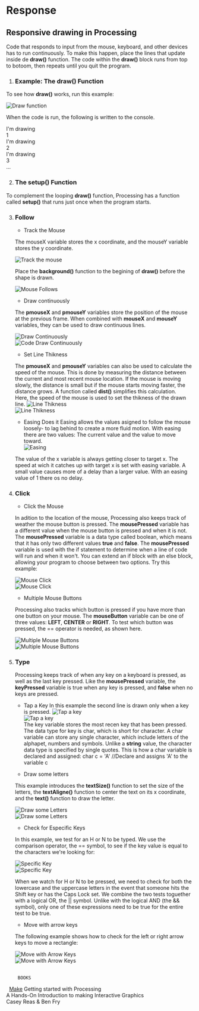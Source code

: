 # Response

## Responsive drawing in Processing 

Code that responds to input from the mouse, keyboard, and other devices has to run continuously. To make this happen, place the lines that update inside de **draw()** function. The code within the **draw()** block runs from top to botoom, then repeats until you quit the program. 

1. ### Example: The draw() Function

To see how **draw()** works, run this example:

![Draw function](images/drawfunction.png)

When the code is run, the following is written to the console.

I'm drawing<br>
1<br>
I'm drawing<br>
2<br>
I'm drawing<br>
3<br>
...<br>

2. ### The setup() Function

To complement the looping **draw()** function, Processing has a function called **setup()** that runs just once when the program starts.

3. ### Follow
    * Track the Mouse<br>
    
    The mouseX variable stores the x coordinate, and the mouseY variable stores the y coordinate. <br>
    
    ![Track the mouse](images/trackmouse.png) <br>
    
    Place the **background()** function to the begining of **draw()** before the shape is drawn. 

    ![Mouse Follows](images/mousefollows.png) <br>
    
    * Draw continuously<br>
    
    The **pmouseX** and **pmouseY** variables store the position of the mouse at the previous frame. When combined with **mouseX** and **mouseY** variables, they can be used to draw continuous lines.
    
     ![Draw Continuously](images/continuously.png) <br>
     ![Code Draw Continuously](images/codecontinuously.png) <br>
    * Set Line Thikness<br>
    
    The **pmouseX** and **pmouseY** variables can also be used to calculate the speed of the mouse. This is done by measuring the distance between the current and most recent mouse location. If the mouse is moving slowly, the distance is small but if the mouse starts moving faster, the distance grows. A function called **dist()** simplifies this calculation.<br>
    Here, the speed of the mouse is used to set the thikness of the drawn line.
     ![Line Thikness](images/dist.png) <br>
     ![Line Thikness](images/distcode.png) <br>
    
    * Easing Does it
    Easing allows the values asigned to follow the mouse loosely- to lag behind to create a more fluid motion. With easing there are two values: The current value and the value to move toward.  
     ![Easing](images/easing.png) <br>
     
     The value of the x variable is always getting closer to target x. The speed at wich it catches up with target x is set with easing variable. A small value causes more of a delay than a larger value. With an easing value of 1 there os no delay.
     
     
4. ### Click 

    * Click the Mouse
    
    In adition to the location of the mouse, Processing also keeps track of weather the mouse button is pressed. The 
    **mousePressed** variable has a different value when the mouse button is pressed and when it is not. The **mousePressed** variable is a data type called boolean, which means that it has only two different values **true** and **false**. The **mousePressed** variable is used with the if statement to determine when a line of code will run and when it won't. You can extend an if block with an else block, allowing your program to choose between two options. Try this example:
    
    ![Mouse Click](images/mouseclick.png) <br>
    ![Mouse Click](images/mouseclick1.png) <br>
    
    * Multiple Mouse Buttons
    
    Processing also tracks which button is pressed if you have more than one button on your mouse. The **mouseButton** variable can be one of three values: **LEFT**, **CENTER** or **RIGHT**. To test which button was pressed, the == operator is needed, as shown here.
    
    ![Multiple Mouse Buttons](images/mouseButtons1.png) <br>
    ![Multiple Mouse Buttons](images/mouseButtons.png) <br>

5. ### Type

    Processing keeps track of when any key on a keyboard is pressed, as well as the last key pressed. Like the **mousePressed** variable, the **keyPressed** variable is true when any key is pressed, and **false** when no keys are pressed.
    
    * Tap a Key
    In this example the second line is drawn only when a key is pressed.
    ![Tap a key](images/key1.png) <br>
    ![Tap a key](images/key.png) <br>
    The key variable stores the most recen key that has been pressed. The data type for key is char, which is short for character. A char variable can store any single character, which include letters of the alphapet, numbers and symbols. Unlike a **string** value, the character data type is specified by single quotes. This is how a char variable is declared and assigned:
    char c = 'A' //Declare and assigns 'A' to the variable c
    
    * Draw some letters
    
    This example introduces the **textSize()** function to set the size of the letters, the **textAligne()** function to center the text on its x coordinate, and the **text()** function to draw the letter. 
    
    ![Draw some Letters](images/letters1.png) <br>
    ![Draw some Letters](images/letters.png) <br>
    
    * Check for Especific Keys 
    
    In this example, we test for an H or N to be typed. We use the comparison operator, the == symbol, to see if the key value is equal to the characters we're looking for:
    
    ![Specific Key](images/specifickey1.png) <br>
    ![Specific Key](images/specifickey.png) <br>
    
    When we watch for H or N to be pressed, we need to check for both the lowercase and the uppercase letters in the event that someone hits the Shift key or has the Caps Lock set. We combine the two tests toguether with a logical OR, the || symbol. Unlike with the logical AND (the && symbol), only one of these expressions need to be true for the entire test to be true.  
    
    * Move with arrow keys
    
    The following example shows how to check for the left or right arrow keys to move a rectangle:
    
    ![Move with Arrow Keys](images/arrowkeys.png) <br>
    ![Move with Arrow Keys](images/arrowkeys1.png) <br>
    <br> 
    
        BOOKS
       [Make](https://processing.org/books/) 
       Getting started with Processing <br>
       A Hands-On Introduction to making Interactive Graphics <br>
       Casey Reas & Ben Fry <br>
        
      
